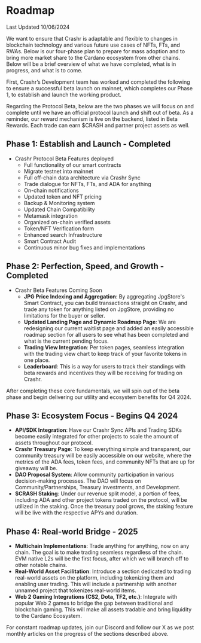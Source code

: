 # Roadmap

Last Updated 10/06/2024

We want to ensure that Crashr is adaptable and flexible to changes in blockchain technology and various future use cases of NFTs, FTs, and RWAs. Below is our four-phase plan to prepare for mass adoption and to bring more market share to the Cardano ecosystem from other chains. Below will be a brief overview of what we have completed, what is in progress, and what is to come.

First, Crashr’s Development team has worked and completed the following to ensure a successful beta launch on mainnet, which completes our Phase 1, to establish and launch the working product.

Regarding the Protocol Beta, below are the two phases we will focus on and complete until we have an official protocol launch and shift out of beta. As a reminder, our reward mechanism is live on the backend, listed in Beta Rewards. Each trade can earn $CRASH and partner project assets as well.

## Phase 1: Establish and Launch - Completed

- Crashr Protocol Beta Features deployed
  - Full functionality of our smart contracts
  - Migrate testnet into mainnet
  - Full off-chain data architecture via Crashr Sync
  - Trade dialogue for NFTs, FTs, and ADA for anything
  - On-chain notifications
  - Updated token and NFT pricing
  - Backup & Monitoring system
  - Updated Chain Compatibility
  - Metamask integration
  - Organized on-chain verified assets
  - Token/NFT Verification form
  - Enhanced search Infrastructure
  - Smart Contract Audit
  - Continuous minor bug fixes and implementations

## Phase 2: Perfection, Speed, and Growth - Completed

- Crashr Beta Features Coming Soon
  - **JPG Price Indexing and Aggregation**: By aggregating JpgStore's Smart Contract, you can build transactions straight on Crashr, and trade any token for anything listed on JpgStore, providing no limitations for the buyer or seller.
  - **Updated Landing Page and Dynamic Roadmap Page**: We are redesigning our current waitlist page and added an easily accessible roadmap section for all users to see what has been completed and what is the current pending focus.
  - **Trading View Integration**: Per token pages, seamless integration with the trading view chart to keep track of your favorite tokens in one place.
  - **Leaderboard**: This is a way for users to track their standings with beta rewards and incentives they will be receiving for trading on Crashr.

After completing these core fundamentals, we will spin out of the beta phase and begin delivering our utility and ecosystem benefits for Q4 2024.

## Phase 3: Ecosystem Focus - Begins Q4 2024

- **API/SDK Integration**: Have our Crashr Sync APIs and Trading SDKs become easily integrated for other projects to scale the amount of assets throughout our protocol.
- **Crashr Treasury Page**: To keep everything simple and transparent, our community treasury will be easily accessible on our website, where the metrics of the ADA fees, token fees, and community NFTs that are up for giveaway will be.
- **DAO Proposal System**: Allow community participation in various decision-making processes. The DAO will focus on Community/Partnerships, Treasury investments, and Development.
- **$CRASH Staking**: Under our revenue split model, a portion of fees, including ADA and other project tokens traded on the protocol, will be utilized in the staking. Once the treasury pool grows, the staking feature will be live with the respective APYs and duration.

## Phase 4: Real-world Bridge - 2025

- **Multichain Implementations**: Trade anything for anything, now on any chain. The goal is to make trading seamless regardless of the chain. EVM native L2s will be the first focus, after which we will branch off to other notable chains.
- **Real-World Asset Facilitation**: Introduce a section dedicated to trading real-world assets on the platform, including tokenizing them and enabling user trading. This will include a partnership with another unnamed project that tokenizes real-world items.
- **Web 2 Gaming Integrations (CS2, Dota, TF2, etc.)**: Integrate with popular Web 2 games to bridge the gap between traditional and blockchain gaming. This will make all assets tradable and bring liquidity to the Cardano Ecosystem.

For constant roadmap updates, join our Discord and follow our X as we post monthly articles on the progress of the sections described above.

